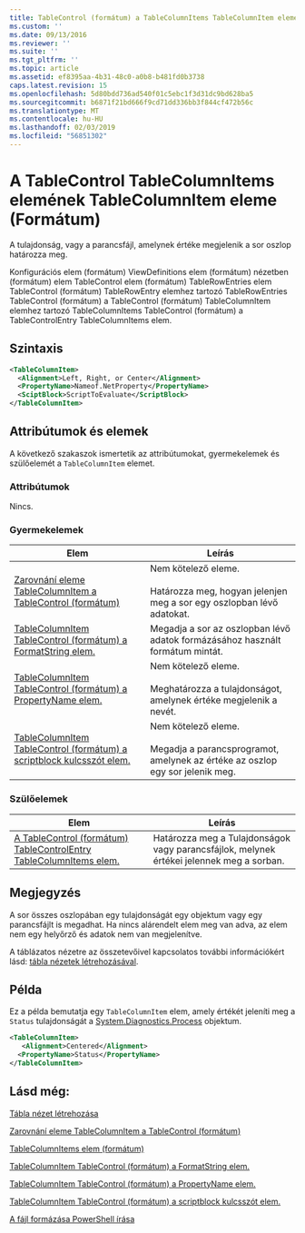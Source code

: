 ```yaml
---
title: TableControl (formátum) a TableColumnItems TableColumnItem eleme |} A Microsoft Docs
ms.custom: ''
ms.date: 09/13/2016
ms.reviewer: ''
ms.suite: ''
ms.tgt_pltfrm: ''
ms.topic: article
ms.assetid: ef8395aa-4b31-48c0-a0b8-b481fd0b3738
caps.latest.revision: 15
ms.openlocfilehash: 5d80bdd736ad540f01c5ebc1f3d31dc9bd628ba5
ms.sourcegitcommit: b6871f21bd666f9cd71dd336bb3f844cf472b56c
ms.translationtype: MT
ms.contentlocale: hu-HU
ms.lasthandoff: 02/03/2019
ms.locfileid: "56851302"
---
```

# <a name="tablecolumnitem-element-for-tablecolumnitems-for-tablecontrol-format"></a>A TableControl TableColumnItems elemének TableColumnItem eleme (Formátum)

A tulajdonság, vagy a parancsfájl, amelynek értéke megjelenik a sor oszlop határozza meg.

Konfigurációs elem (formátum) ViewDefinitions elem (formátum) nézetben (formátum) elem TableControl elem (formátum) TableRowEntries elem TableControl (formátum) TableRowEntry elemhez tartozó TableRowEntries TableControl (formátum) a TableControl (formátum) TableColumnItem elemhez tartozó TableColumnItems TableControl (formátum) a TableControlEntry TableColumnItems elem.

## <a name="syntax"></a>Szintaxis

```xml
<TableColumnItem>
  <Alignment>Left, Right, or Center</Alignment>
  <PropertyName>Nameof.NetProperty</PropertyName>
  <SciptBlock>ScriptToEvaluate</ScriptBlock>
</TableColumnItem>
```

## <a name="attributes-and-elements"></a>Attribútumok és elemek

A következő szakaszok ismertetik az attribútumokat, gyermekelemek és szülőelemét a `TableColumnItem` elemet.

### <a name="attributes"></a>Attribútumok

Nincs.

### <a name="child-elements"></a>Gyermekelemek

|Elem|Leírás|
|-------------|-----------------|
|[Zarovnání eleme TableColumnItem a TableControl (formátum)](./alignment-element-for-tablecolumnitem-for-tablecontrol-format.md)|Nem kötelező eleme.<br /><br /> Határozza meg, hogyan jelenjen meg a sor egy oszlopban lévő adatokat.|
|[TableColumnItem TableControl (formátum) a FormatString elem.](./formatstring-element-for-tablecolumnitem-for-tablecontrol-format.md)|Megadja a sor az oszlopban lévő adatok formázásához használt formátum mintát.|
|[TableColumnItem TableControl (formátum) a PropertyName elem.](./propertyname-element-for-tablecolumnitem-for-tablecontrol-format.md)|Nem kötelező eleme.<br /><br /> Meghatározza a tulajdonságot, amelynek értéke megjelenik a nevét.|
|[TableColumnItem TableControl (formátum) a scriptblock kulcsszót elem.](./scriptblock-element-for-tablecolumnitem-for-tablecontrol-format.md)|Nem kötelező eleme.<br /><br /> Megadja a parancsprogramot, amelynek az értéke az oszlop egy sor jelenik meg.|

### <a name="parent-elements"></a>Szülőelemek

|Elem|Leírás|
|-------------|-----------------|
|[A TableControl (formátum) TableControlEntry TableColumnItems elem.](./tablecolumnitems-element-for-tablerowentry-for-tablecontrol-format.md)|Határozza meg a Tulajdonságok vagy parancsfájlok, melynek értékei jelennek meg a sorban.|

## <a name="remarks"></a>Megjegyzés

A sor összes oszlopában egy tulajdonságát egy objektum vagy egy parancsfájlt is megadhat. Ha nincs alárendelt elem meg van adva, az elem nem egy helyőrző és adatok nem van megjelenítve.

A táblázatos nézetre az összetevőivel kapcsolatos további információkért lásd: [tábla nézetek létrehozásával](./creating-a-table-view.md).

## <a name="example"></a>Példa

Ez a példa bemutatja egy `TableColumnItem` elem, amely értékét jeleníti meg a `Status` tulajdonságát a [System.Diagnostics.Process](/dotnet/api/System.Diagnostics.Process) objektum.

```xml
<TableColumnItem>
   <Alignment>Centered</Alignment>
  <PropertyName>Status</PropertyName>
</TableColumnItem>

```

## <a name="see-also"></a>Lásd még:

[Tábla nézet létrehozása](./creating-a-table-view.md)

[Zarovnání eleme TableColumnItem a TableControl (formátum)](./alignment-element-for-tablecolumnitem-for-tablecontrol-format.md)

[TableColumnItems elem (formátum)](./tablecolumnitems-element-for-tablerowentry-for-tablecontrol-format.md)

[TableColumnItem TableControl (formátum) a FormatString elem.](./formatstring-element-for-tablecolumnitem-for-tablecontrol-format.md)

[TableColumnItem TableControl (formátum) a PropertyName elem.](./propertyname-element-for-tablecolumnitem-for-tablecontrol-format.md)

[TableColumnItem TableControl (formátum) a scriptblock kulcsszót elem.](./scriptblock-element-for-tablecolumnitem-for-tablecontrol-format.md)

[A fájl formázása PowerShell írása](./writing-a-powershell-formatting-file.md)
